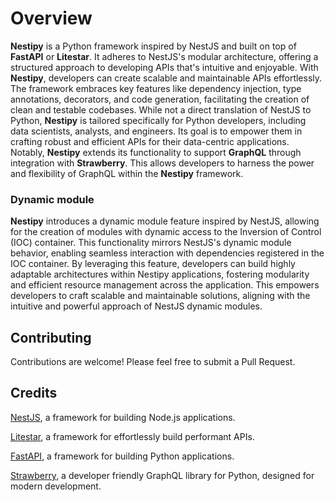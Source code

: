 # Overview

**Nestipy** is a Python framework inspired by NestJS and built on top of **FastAPI** or **Litestar**. It adheres to NestJS's modular architecture, offering a structured approach to developing APIs that's intuitive and enjoyable.
With **Nestipy**, developers can create scalable and maintainable APIs effortlessly. The framework embraces key features like dependency injection, type annotations, decorators, and code generation, facilitating the creation of clean and testable codebases.
While not a direct translation of NestJS to Python, **Nestipy** is tailored specifically for Python developers, including data scientists, analysts, and engineers. Its goal is to empower them in crafting robust and efficient APIs for their data-centric applications.
Notably, **Nestipy** extends its functionality to support **GraphQL** through integration with **Strawberry**. This allows developers to harness the power and flexibility of GraphQL within the **Nestipy** framework.


### Dynamic module
**Nestipy** introduces a dynamic module feature inspired by NestJS, allowing for the creation of modules with dynamic access to the Inversion of Control (IOC) container. This functionality mirrors NestJS's dynamic module behavior, enabling seamless interaction with dependencies registered in the IOC container. By leveraging this feature, developers can build highly adaptable architectures within Nestipy applications, fostering modularity and efficient resource management across the application. This empowers developers to craft scalable and maintainable solutions, aligning with the intuitive and powerful approach of NestJS dynamic modules.

## Contributing

Contributions are welcome! Please feel free to submit a Pull Request.

## Credits

[NestJS](https://nestjs.com/), a framework for building Node.js applications.

[Litestar](https://litestar.dev/), a framework for effortlessly build performant APIs.

[FastAPI](https://fastapi.tiangolo.com/), a framework for building Python applications.

[Strawberry](https://strawberry.rocks), a developer friendly GraphQL library for Python, designed for modern development.